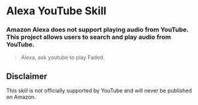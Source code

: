 # Alexa YouTube Skill

### Amazon Alexa does not support playing audio from YouTube. This project allows users to search and play audio from YouTube.

> Alexa, ask youtube to play Faded.

## Disclaimer

This skill is not officially supported by YouTube and will never be published on Amazon.